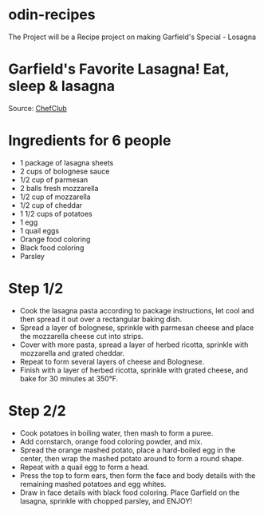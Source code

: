 
# odin-recipes

The Project will be a Recipe project on making Garfield's
Special - Losagna

# Garfield's Favorite Lasagna! Eat, sleep & lasagna
Source: [ChefClub](https://www.chefclub.tv/en-us/recipes/original/32b87879-0a00-4747-84da-3860fb8dfcbf/garfields-favorite-lasagna-garfields-favorite-lasagna-eat-sleep-lasagna/)

# Ingredients for 6 people
- 1 package of lasagna sheets
- 2 cups of bolognese sauce
- 1/2 cup of parmesan
- 2 balls fresh mozzarella
- 1/2 cup of mozzarella
- 1/2 cup of cheddar
- 1 1/2 cups of potatoes
- 1 egg
- 1 quail eggs
- Orange food coloring
- Black food coloring
- Parsley

# Step 1/2
- Cook the lasagna pasta according to package instructions, let cool and then spread it out over a rectangular baking dish.
- Spread a layer of bolognese, sprinkle with parmesan cheese and place the mozzarella cheese cut into strips.
- Cover with more pasta, spread a layer of herbed ricotta, sprinkle with mozzarella and grated cheddar.
- Repeat to form several layers of cheese and Bolognese.
- Finish with a layer of herbed ricotta, sprinkle with grated cheese, and bake for 30 minutes at 350°F.

# Step 2/2
- Cook potatoes in boiling water, then mash to form a puree.
- Add cornstarch, orange food coloring powder, and mix.
- Spread the orange mashed potato, place a hard-boiled egg in the center, then wrap the mashed potato around to form a round shape.
- Repeat with a quail egg to form a head.
- Press the top to form ears, then form the face and body details with the remaining mashed potatoes and egg whites.
- Draw in face details with black food coloring. Place Garfield on the lasagna, sprinkle with chopped parsley, and ENJOY!